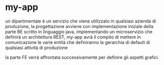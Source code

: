 # my-app
un dipartimentale è un servizio che viene utilizzato in  qualsiasi azienda di produzione, la progettazione
avviene con implementazione iniziale della parte BE scritto in linguaggio java, implementando un microservizio che definirà
un architettura REST, my-app avrà il compito di mettere in comunicazione le varie entità che definiranno la gerarchia di default di qualsiasi attività di produzione

la parte FE verrà affrontata successivamente per definire gli aspetti grafici.
